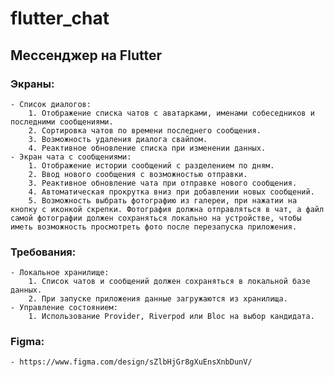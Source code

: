 # flutter_chat

## Мессенджер на Flutter

### Экраны:
    - Список диалогов:
        1. Отображение списка чатов с аватарками, именами собеседников и последними сообщениями.
        2. Сортировка чатов по времени последнего сообщения.
        3. Возможность удаления диалога свайпом.
        4. Реактивное обновление списка при изменении данных.
    - Экран чата с сообщениями:
        1. Отображение истории сообщений с разделением по дням.
        2. Ввод нового сообщения с возможностью отправки.
        3. Реактивное обновление чата при отправке нового сообщения.
        4. Автоматическая прокрутка вниз при добавлении новых сообщений.
        5. Возможность выбрать фотографию из галереи, при нажатии на кнопку с иконкой скрепки. Фотография должна отправляться в чат, а файл самой фотографии должен сохраняться локально на устройстве, чтобы иметь возможность просмотреть фото после перезапуска приложения. 

### Требования:
    - Локальное хранилище:
        1. Список чатов и сообщений должен сохраняться в локальной базе данных.
        2. При запуске приложения данные загружаются из хранилища.
    - Управление состоянием:
        1. Использование Provider, Riverpod или Bloc на выбор кандидата.

### Figma:
    - https://www.figma.com/design/sZlbHjGr8gXuEnsXnbDunV/
    
